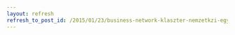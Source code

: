 ```yaml
---
layout: refresh
refresh_to_post_id: /2015/01/23/business-network-klaszter-nemzetkzi-egyttmkds-lebonyoltsa-kialaktsa-tmogatssal
---
```

